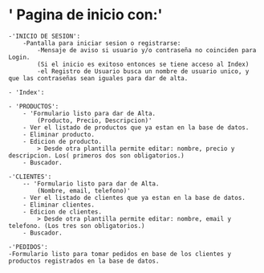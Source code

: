 # ' Pagina de inicio con:'
    -'INICIO DE SESION':
        -Pantalla para iniciar sesion o registrarse:
            -Mensaje de aviso si usuario y/o contraseña no coinciden para Login.
            (Si el inicio es exitoso entonces se tiene acceso al Index)
            -el Registro de Usuario busca un nombre de usuario unico, y que las contraseñas sean iguales para dar de alta.

    - 'Index':

    - 'PRODUCTOS':
        - 'Formulario listo para dar de Alta.
            (Producto, Precio, Descripcion)'
        - Ver el listado de productos que ya estan en la base de datos.
        - Eliminar producto.
        - Edicion de producto.
            > Desde otra plantilla permite editar: nombre, precio y descripcion. Los( primeros dos son obligatorios.)
        - Buscador.
    
    -'CLIENTES':
        -- 'Formulario listo para dar de Alta.
            (Nombre, email, telefono)'
        - Ver el listado de clientes que ya estan en la base de datos.
        - Eliminar clientes.
        - Edicion de clientes.
            > Desde otra plantilla permite editar: nombre, email y telefono. (Los tres son obligatorios.)
        - Buscador.

    -'PEDIDOS':
    -Formulario listo para tomar pedidos en base de los clientes y productos registrados en la base de datos.

   
